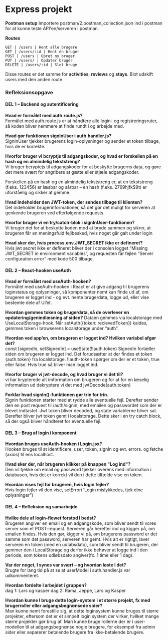 # Express projekt

**Postman setup**
Importere postman/2.postman_collection.json ind i postman for at kunne teste API'en/serveren i postman.

**Routes**

```
GET | /users | Hent alle brugere
GET | /users/:id | Hent én bruger
POST | /users | Opret ny bruger
PUT | /users/ | Opdater bruger
DELETE | /users/:id | Slet bruge
```

Disse routes er det samme for **activities**, **reviews** og **stays**. Blot udskift users med den anden route.

### Refleksionsopgave

#### DEL 1 – Backend og autentificering

**Hvad er formålet med auth.route.js?**\
Formålet med auth.route.js er at håndtere alle login- og registreringsruter, så koden bliver nemmere at finde rundt i og arbejde med.

**Hvad gør funktionen signInUser i auth.handler.js?**\
SignInUser tjekker brugerens login-oplysninger og sender et token tilbage, hvis de er korrekte.

**Hvorfor bruger vi bcryptjs til adgangskoder, og hvad er forskellen på en hash og en almindelig tekststreng?**\
Vi bruger bcryptejs til adgangskoder for at beskytte brugerns data, og gøre det mere svært for angribere at gætte eller stjæle adgangskoder.

Forskellen på en hash og en almindelig tekststreng er, at en tekststreng (f.eks. 123456) er læsbar og sårbar – en hash (f.eks. $2769$hjfk$9t) er uforståelig og sikker at gemme.

**Hvad indeholder den JWT-token, der sendes tilbage til klienten?**\
Det indeholder brugerinformationer, så det gør det muligt for serveren at genkende brugeren ved efterfølgende requests.

**Hvorfor bruger vi en try/catch-blok i signInUser-funktionen?**\
Vi bruger det for at beskytte koden mod at bryde sammen og sikrer, at brugeren får en meningsfuld fejlbesked, hvis noget går galt under login

**Hvad sker der, hvis process.env.JWT_SECRET ikke er defineret?**\
Hvis jwt secret ikke er defineret bliver der i consolen logget “Missing JWT_SECRET in environment variables”, og requesten får fejlen “Server configuration error” med kode 500 tilbage.

#### DEL 2 – React-hooken useAuth

**Hvad er formålet med useAuth-hooken?**\
Formålet med useAuth-hooken i React er at give adgang til brugerens loginstatus og oplysninger, så komponenter nemt kan finde ud af, om brugeren er logget ind - og evt. hente brugerdata, logge ud, eller vise bestemte dele af UI’et.

**Hvordan gemmes token og brugerdata, så de overlever en
opdatering/genindlæsning af siden?**
Dataen gemmes via localstorage med UseLocalStorage-hook. Når setAuth({token: recievedToken}) kaldes, gemmes token i browserens localstorage under “auth”.

**Hvordan ved app’en, om brugeren er logget ind? Hvilken variabel afgør det?**\
const [signedIn, setSignedIn] = useState(!!auth.token) SignedIn fortæller siden om brugeren er logget ind. Det forudsætter at der findes et token {auth.token} fra localstorage. !!auth-token spørger om der er et token, true eller false. Hvis true så bliver man logget ind.

**Hvorfor bruger vi jwt-decode, og hvad bruger vi det til?**\
vi har krypterede alt imformation om brugeren og for at for en læselig information ud dekryptere vi det med jwtDecode(auth.token)

**Forklar hvad signIn()-funktionen gør trin for trin.**\
Signin funktionen starter med at rydde alle eventuelle fejl. Derefter sender den en post request til /auth/signin, med emailen og passwordet som der er blevet indtastet. Jwt token bliver decoded, og state variablerne bliver sat. Derefter bliver jwt token gemt i localstorage. Dette sker i en try catch block, så der også bliver håndteret for eventuelle fejl.

#### DEL 3 – Brug af login i komponent

**Hvordan bruges useAuth-hooken i Login.jsx?**\
Hooken bruges til at identificere, user, token, signIn og evt. errors. og fetche (axios) til ens localhost.

**Hvad sker der, når brugeren klikker på knappen "Log ind"?**\
Den vil tjekke om email og password tjekker overens med information i databasen, hvis det er korrekt vil den i dette tilfælde vise en token.

**Hvordan vises fejl for brugeren, hvis login fejler?**\
Hvis login fejler vil den vise, setError(“Login mislykkedes, tjek dine oplysninger”)

#### DEL 4 – Refleksion og samarbejde

**Hvilke dele af login-flowet forstod I bedst?**\
Brugeren angiver en email og en adgangskode, som bliver sendt til vores server som et POST-request. Serveren går herefter ind og kigger på, om emailen findes. Hvis den gør, kigger vi på, om brugerens password er det samme som det password, serveren har gemt. Hvis alt er rigtigt, laver serveren en token (med en udløbsdato), som bliver sendt til brugeren, der gemmer den i LocalStorage og derfor ikke behøver at logge ind i den periode, som tokens udløbsdato angiver(fx. 1 time eller 1 dag).

**Var der noget, I synes var svært – og hvordan løste I det?**\
Brugte for lang tid på at se at userModel i auth.handler.js var udkommenteret.

**Hvordan fordelte I arbejdet i gruppen?**\
dag 1: Lars og kasper
dag 2: Rama, Jeppe, Lars og Kasper

**Hvordan kunne I bruge dette login-system i et større projekt, fx med brugerroller eller adgangsbegrænsede sider?**\
Man kunne nemt forestille sig, at dette loginsystem kunne bruges til større projekter, eftersom det er et simpelt login system der virker, hvilket mange større projekter gør brug af. Man kunne bruge rollerne der er i user-modellen til at adgangsbegrænse nogle brugere, for eksempel fra admin sider eller separerer betalende brugere fra ikke-betalende brugere.
